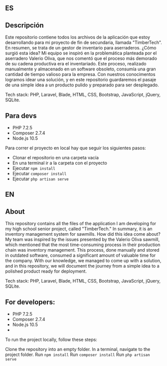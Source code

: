 ## ES
## Descripción
Este repositorio contiene todos los archivos de la aplicación que estoy desarrollando para mi proyecto de fin de secundaria, llamada "TimberTech". En resumen, se trata de un gestor de inventario para aserraderos. ¿Cómo surgió esta idea? Mi equipo se inspiró en la problemática planteada por el aserradero Valerio Oliva, que nos comentó que el proceso más demorado de su cadena productiva era el inventariado. Este proceso, realizado manualmente y almacenado en un software obsoleto, consumía una gran cantidad de tiempo valioso para la empresa. Con nuestros conocimentos logramos idear una solución, y en este repositorio guardaremos el pasaje de una simple idea a un producto pulido y preparado para ser desplegado.<br>
<p>Tech stack: PHP, Laravel, Blade, HTML, CSS, Bootstrap, JavaScript, jQuery, SQLite.</p>

## Para devs
- PHP 7.2.5
- Composer 2.7.4
- Node.js 10.5

Para correr el proyecto en local hay que seguir los siguientes pasos:
- Clonar el repositorio en una carpeta vacía
- En una terminal ir a la carpeta con el proyecto
- Ejecutar ```npm install```
- Ejecutar ```composer install```
- Ejecutar ```php artisan serve```

## EN
## About
This repository contains all the files of the application I am developing for my high school senior project, called "TimberTech." In summary, it is an inventory management system for sawmills. How did this idea come about? My team was inspired by the issues presented by the Valerio Oliva sawmill, which mentioned that the most time-consuming process in their production chain was inventory management. This process, done manually and stored in outdated software, consumed a significant amount of valuable time for the company. With our knowledge, we managed to come up with a solution, and in this repository, we will document the journey from a simple idea to a polished product ready for deployment.<br>
<p>Tech stack: PHP, Laravel, Blade, HTML, CSS, Bootstrap, JavaScript, jQuery, SQLite.</p>

## For developers:

- PHP 7.2.5
- Composer 2.7.4
- Node.js 10.5
- 
To run the project locally, follow these steps:

Clone the repository into an empty folder.
In a terminal, navigate to the project folder.
Run ```npm install```
Run ```composer install```
Run ```php artisan serve```

